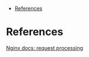<!-- MarkdownTOC -->

- [References](#references)

<!-- /MarkdownTOC -->





# References
[Nginx docs: request processing](http://nginx.org/en/docs/http/request_processing.html)<br/>

[]()<br/>

[]()<br/>


[]()<br/>


[]()<br/>


[]()<br/>


[]()<br/>
